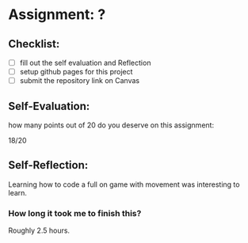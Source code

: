# Assignment: ?

## Checklist:
- [ ] fill out the self evaluation and Reflection
- [ ] setup github pages for this project
- [ ] submit the repository link on Canvas

## Self-Evaluation:

how many points out of 20 do you deserve on this assignment:

18/20

## Self-Reflection:
Learning how to code a full on game with movement was interesting to learn. 

### How long it took me to finish this?

Roughly 2.5 hours. 

